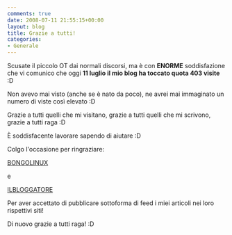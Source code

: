 ```yaml
---
comments: true
date: 2008-07-11 21:55:15+00:00
layout: blog
title: Grazie a tutti!
categories:
- Generale
---
```


Scusate il piccolo OT dai normali discorsi, ma è con **ENORME** soddisfazione che vi comunico che oggi **11 luglio il mio blog ha toccato quota 403 visite** :D

Non avevo mai visto (anche se è nato da poco), ne avrei mai immaginato un numero di viste così elevato :D

Grazie a tutti quelli che mi visitano, grazie a tutti quelli che mi scrivono, grazie a tutti raga :D

È soddisfacente lavorare sapendo di aiutare :D

Colgo l'occasione per ringraziare:

[BONGOLINUX](http://bongolinux.com/)

e

[ILBLOGGATORE](http://www.ilbloggatore.com/)

Per aver accettato di pubblicare sottoforma di feed i miei articoli nei loro rispettivi siti!

Di nuovo grazie a tutti raga! :D

